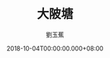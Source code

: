 ---
issue: 295
title: 大陂塘
author: 劉玉蕉
language: 大埔
date: 2018-10-04T00:00:00.000+08:00
topic: 抒懷
difficulty: 2
wikidata: Q98096177
wikidata_link: https://www.wikidata.org/wiki/Q98096177
author_wikidata_link: https://www.wikidata.org/wiki/Q98096359
author_wikidata: Q98096359
---